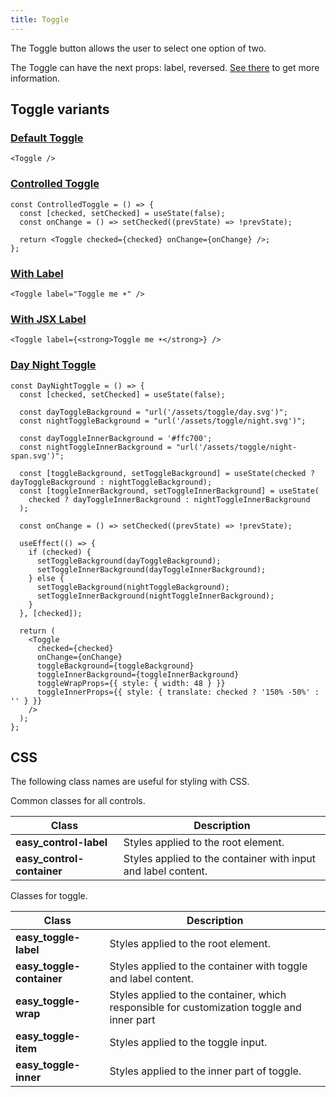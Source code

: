 ```yaml
---
title: Toggle
---
```


The Toggle button allows the user to select one option of two.

The Toggle can have the next props: label, reversed. [See there](/storybook/?path=/docs/core-controls-toggle--docs) to get more information.

## Toggle variants

### [Default Toggle](/storybook/?path=/story/core-controls-toggle--default-toggle)

```tsx
<Toggle />
```

### [Controlled Toggle](/storybook/?path=/story/core-controls-toggle--controlled-toggle)

```tsx
const ControlledToggle = () => {
  const [checked, setChecked] = useState(false);
  const onChange = () => setChecked((prevState) => !prevState);

  return <Toggle checked={checked} onChange={onChange} />;
};
```

### [With Label](/storybook/?path=/story/core-controls-toggle--with-label)

```tsx
<Toggle label="Toggle me ☀️" />
```

### [With JSX Label](/storybook/?path=/story/core-controls-toggle--with-jsx-label)

```tsx
<Toggle label={<strong>Toggle me ☀️</strong>} />
```

### [Day Night Toggle](/storybook/?path=/story/core-controls-toggle--day-night-toggle)

```tsx
const DayNightToggle = () => {
  const [checked, setChecked] = useState(false);

  const dayToggleBackground = "url('/assets/toggle/day.svg')";
  const nightToggleBackground = "url('/assets/toggle/night.svg')";

  const dayToggleInnerBackground = '#ffc700';
  const nightToggleInnerBackground = "url('/assets/toggle/night-span.svg')";

  const [toggleBackground, setToggleBackground] = useState(checked ? dayToggleBackground : nightToggleBackground);
  const [toggleInnerBackground, setToggleInnerBackground] = useState(
    checked ? dayToggleInnerBackground : nightToggleInnerBackground
  );

  const onChange = () => setChecked((prevState) => !prevState);

  useEffect(() => {
    if (checked) {
      setToggleBackground(dayToggleBackground);
      setToggleInnerBackground(dayToggleInnerBackground);
    } else {
      setToggleBackground(nightToggleBackground);
      setToggleInnerBackground(nightToggleInnerBackground);
    }
  }, [checked]);

  return (
    <Toggle
      checked={checked}
      onChange={onChange}
      toggleBackground={toggleBackground}
      toggleInnerBackground={toggleInnerBackground}
      toggleWrapProps={{ style: { width: 48 } }}
      toggleInnerProps={{ style: { translate: checked ? '150% -50%' : '' } }}
    />
  );
};
```

## CSS

The following class names are useful for styling with CSS.

Common classes for all controls.

| Class                      | Description                                                   |
| -------------------------- | ------------------------------------------------------------- |
| **easy_control-label**     | Styles applied to the root element.                           |
| **easy_control-container** | Styles applied to the container with input and label content. |

Classes for toggle.

| Class                     | Description                                                                                |
| ------------------------- | ------------------------------------------------------------------------------------------ |
| **easy_toggle-label**     | Styles applied to the root element.                                                        |
| **easy_toggle-container** | Styles applied to the container with toggle and label content.                             |
| **easy_toggle-wrap**      | Styles applied to the container, which responsible for customization toggle and inner part |
| **easy_toggle-item**      | Styles applied to the toggle input.                                                        |
| **easy_toggle-inner**     | Styles applied to the inner part of toggle.                                                |
